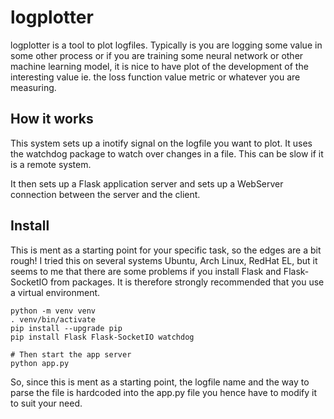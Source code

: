 # logplotter 

logplotter is a tool to plot logfiles. Typically is you are logging some value
in some other process or if you are training some neural network or other machine
learning model, it is nice to have plot of the development of the interesting value
ie. the loss function value metric or whatever you are measuring.

## How it works

This system sets up a inotify signal on the logfile you want to plot. It uses the watchdog
package to watch over changes in a file. This can be slow if it is a remote system.

It then sets up a Flask application server and sets up a WebServer connection between the
server and the client. 

## Install

This is ment as a starting point for your specific task, so the edges are a bit rough!
I tried this on several systems Ubuntu, Arch Linux, RedHat EL, but it seems to me that
there are some problems if you install Flask and Flask-SocketIO from packages. It is
therefore strongly recommended that you use a virtual environment.

```shell
python -m venv venv
. venv/bin/activate
pip install --upgrade pip
pip install Flask Flask-SocketIO watchdog

# Then start the app server
python app.py
```

So, since this is ment as a starting point, the logfile name and the way to parse the
file is hardcoded into the app.py file you hence have to modify it to suit your need.

